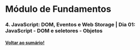 # Módulo de Fundamentos   
### 4. JavaScript: DOM, Eventos e Web Storage  |  Dia 01: JavaScript - DOM e seletores - Objetos
#### [Voltar ao sumário!](https://github.com/hiagoisoppo/trybe_exercicios/tree/main)
